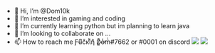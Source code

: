- 👋 Hi, I’m @Dom10k
- 👀 I’m interested in gaming and coding
- 🌱 I’m currently learning python but im planning to learn java
- 💞️ I’m looking to collaborate on ...
- 📫 How to reach me Ƒʉͫcͧкͭιͪηͣ D̸̻͊o̶̓̕ḿ̴͗#7662 or #0001 on discord
 ![](https://github-readme-stats.vercel.app/api?username=Dom10k&show_icons=true&theme=tokyonight&line_height=27%22%20alt=%22FaxHack%27s%20github%20stats)
 ![](https://github-readme-streak-stats.herokuapp.com/?user=Dom10k&theme=tokyonight)
<!---
Dom10k/Dom10k is a ✨ special ✨ repository because its `README.md` (this file) appears on your GitHub profile.
You can click the Preview link to take a look at your changes.
--->
